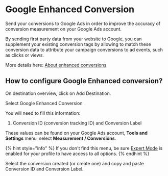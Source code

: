 # Google Enhanced Conversion

Send your conversions to Google Ads in order to improve the accuracy of conversion measurement on your Google Ads account.

By sending first party data from your website to Google, you can supplement your existing conversion tags by allowing to match these conversion data to attribute your campaign conversions to ad events, such as clicks or views.

More details here: [About enhanced conversions](https://support.google.com/google-ads/answer/9888656)

## How to configure Google Enhanced conversion?

On destination overview, click on Add Destination.

Select Google Enhanced Conversion

You will need to fill this information:

1. Conversion ID (conversion tracking ID) and Conversion Label

These values can be found on your Google Ads account, **Tools and Settings** menu, select **Measurement / Conversions**.

{% hint style="info" %}
If you don't find this menu, be sure [Expert Mode](https://support.google.com/google-ads/answer/9520605?hl=en) is enabled for your profile to have access to all options.
{% endhint %}

Select the conversion created (or create one) and copy and paste Conversion ID and Conversion Label.








